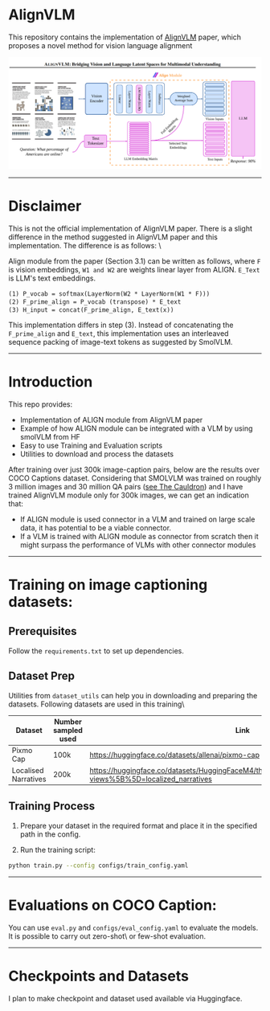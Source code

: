 # AlignVLM
This repository contains the implementation of  [AlignVLM](https://arxiv.org/abs/2502.01341) paper, which proposes a novel method for vision language alignment

![ALIGN-VLM Concept](resources/align_vlm_concept.png)

---

# Disclaimer
This is not the official implementation of AlignVLM paper. There is a slight difference in the method suggested in AlignVLM 
paper and this implementation. The difference is as follows: \\

Align module from the paper (Section 3.1) can be written as follows, where `F` is vision embeddings, `W1 and W2` are weights
linear layer from ALIGN. `E_Text` is LLM's text embeddings.
```commandline
(1) P_vocab = softmax(LayerNorm(W2 * LayerNorm(W1 * F)))
(2) F_prime_align = P_vocab (transpose) * E_text
(3) H_input = concat(F_prime_align, E_text(x))
```

This implementation differs in step (3). Instead of concatenating the `F_prime_align` and `E_text`, this implementation 
uses an interleaved sequence packing of image-text tokens as suggested by SmolVLM. 

---

# Introduction

This repo provides:
* Implementation of ALIGN module from AlignVLM paper
* Example of how ALIGN module can be integrated with a VLM by using smolVLM from HF
* Easy to use Training and Evaluation scripts
* Utilities to download and process the datasets

After training over just 300k image-caption pairs, below are the results over COCO Captions dataset. 
Considering that SMOLVLM was trained on roughly 3 million images and 30 million QA pairs ([see The Cauldron](https://huggingface.co/datasets/HuggingFaceM4/the_cauldron))
and I have trained AlignVLM module only for 300k images, we can get an indication that:
* If ALIGN module is used connector in a VLM and trained on large scale data, it has potential to be a viable connector.
* If a VLM is trained with ALIGN module as connector from scratch then it might surpass the performance of VLMs with other connector modules

---

# Training on image captioning datasets:

## Prerequisites
Follow the `requirements.txt` to set up dependencies. 

## Dataset Prep
Utilities from `dataset_utils` can help you in downloading and preparing the datasets. Following datasets are used in this training\\

|Dataset|Number sampled used|Link|
|--------|-------------------|------|
|Pixmo Cap|100k|https://huggingface.co/datasets/allenai/pixmo-cap|
|Localised Narratives|200k|https://huggingface.co/datasets/HuggingFaceM4/the_cauldron/viewer/localized_narratives?views%5B%5D=localized_narratives|




## Training Process

1. Prepare your dataset in the required format and place it in the specified path in the config.

2. Run the training script:
```bash
python train.py --config configs/train_config.yaml
```

---

# Evaluations on COCO Caption:

You can use `eval.py` and `configs/eval_config.yaml` to evaluate the models. It is possible to carry out zero-shot\\
or few-shot evaluation.


---

# Checkpoints and Datasets

I plan to make checkpoint and dataset used available via Huggingface.